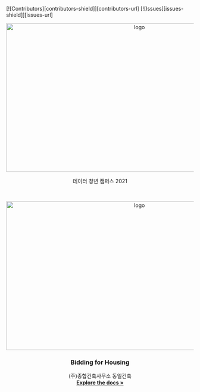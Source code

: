 [![Contributors][contributors-shield]][contributors-url]
[![Issues][issues-shield]][issues-url]


<p align="center">
    <img src="https://user-images.githubusercontent.com/80026561/130731646-cc2d02ae-6eb3-4a75-b12e-c3da206b4ef0.png" alt="logo" width="700" height="400">
</p>

<p align="center">
  데이터 청년 캠퍼스 2021 
</p>
   


<!-- PROJECT LOGO -->
<br />
<p align="center">
  <a href="https://github.com/zIxxong2/HouseBidding"> <img src="https://user-images.githubusercontent.com/80026561/130731646-cc2d02ae-6eb3-4a75-b12e-c3da206b4ef0.png" alt="logo" width="700" height="400">

  </a>

  <h3 align="center">Bidding for Housing</h3>

  <p align="center">
    (주)종합건축사무소 동일건축 
    <br />
    <a href="https://github.com/othneildrew/Best-README-Template"><strong>Explore the docs »</strong></a>
   
  </p>
</p>

